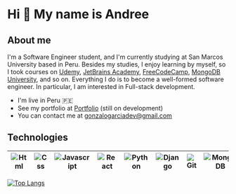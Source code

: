 
# Hi 👋 My name is Andree
## About me
I'm a Software Engineer student, and I'm currently studying at San Marcos University based in Peru. Besides my studies, I enjoy learning by myself, so I took courses on [Udemy](https://www.udemy.com/), [JetBrains Academy](https://hyperskill.org/), [FreeCodeCamp](https://www.freecodecamp.org/), [MongoDB University](https://university.mongodb.com/), and so on. 
Everything I do is to become a well-formed software engineer. In particular, I am interested in Full-stack development.

* I'm live in Peru 🇵🇪
* See my portfolio at [Portfolio]() (still on development)
* You can contact me at [gonzalogarciadev@gmail.com](mailto:gonzalogarciadev@gmail.com)

## Technologies
 | ![Html](https://img.icons8.com/color/30/000000/html-5--v1.png) | ![Css](https://img.icons8.com/color/30/000000/css3.png) | ![Javascript](https://img.icons8.com/color/30/000000/javascript--v1.png) | ![React](https://img.icons8.com/color/30/000000/react-native.png) | ![Python](https://img.icons8.com/color/30/000000/python--v1.png) | ![Django]( https://img.icons8.com/external-tal-revivo-filled-tal-revivo/30/000000/external-django-a-high-level-python-web-framework-that-encourages-rapid-development-logo-filled-tal-revivo.png) |  ![Git](https://img.icons8.com/color/30/000000/git.png) | ![MongoDB](https://img.icons8.com/color/30/000000/mongodb.png) | ![Mysql](https://img.icons8.com/color/30/000000/mysql-logo.png) |
 | --- | --- | --- | --- | --- | --- | --- | --- | --- |

[![Top Langs](https://github-readme-stats.vercel.app/api/top-langs/?username=andreetks&hide=java,css)](https://github.com/anuraghazra/github-readme-stats)
